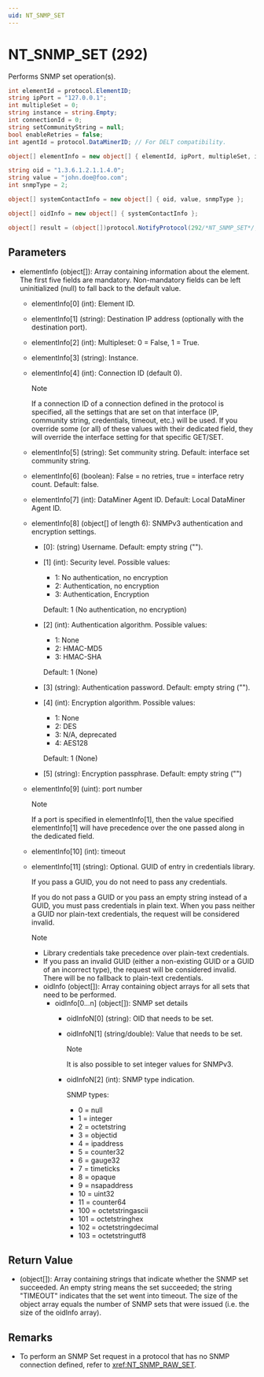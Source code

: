 ```yaml
---
uid: NT_SNMP_SET
---
```


# NT_SNMP_SET (292)

Performs SNMP set operation(s).

```csharp
int elementId = protocol.ElementID;
string ipPort = "127.0.0.1";
int multipleSet = 0;
string instance = string.Empty;
int connectionId = 0;
string setCommunityString = null;
bool enableRetries = false;
int agentId = protocol.DataMinerID; // For DELT compatibility.

object[] elementInfo = new object[] { elementId, ipPort, multipleSet, instance, connectionId, setCommunityString, enableRetries, agentId };

string oid = "1.3.6.1.2.1.1.4.0";
string value = "john.doe@foo.com";
int snmpType = 2;

object[] systemContactInfo = new object[] { oid, value, snmpType };

object[] oidInfo = new object[] { systemContactInfo };

object[] result = (object[])protocol.NotifyProtocol(292/*NT_SNMP_SET*/, elementInfo, oidInfo);
```

## Parameters

- elementInfo (object[]): Array containing information about the element. The first five fields are mandatory. Non-mandatory fields can be left uninitialized (null) to fall back to the default value.
  - elementInfo[0] (int): Element ID.
  - elementInfo[1] (string): Destination IP address (optionally with the destination port).
  - elementInfo[2] (int): Multipleset: 0 = False, 1 = True.
  - elementInfo[3] (string): Instance.
  - elementInfo[4] (int): Connection ID (default 0).

    > [!NOTE]
    > If a connection ID of a connection defined in the protocol is specified, all the settings that are set on that interface (IP, community string, credentials, timeout, etc.) will be used. If you override some (or all) of these values with their dedicated field, they will override the interface setting for that specific GET/SET.

  - elementInfo[5] (string): Set community string. Default: interface set community string.
  - elementInfo[6] (boolean): False = no retries, true = interface retry count. Default: false.
  - elementInfo[7] (int): DataMiner Agent ID. Default: Local DataMiner Agent ID.
  - elementInfo[8] (object[] of length 6): SNMPv3 authentication and encryption settings.<!-- RN 18077 -->
    - [0]: (string) Username. Default: empty string ("").
    - [1] (int): Security level. Possible values:
      - 1: No authentication, no encryption
      - 2: Authentication, no encryption
      - 3: Authentication, Encryption

      Default: 1 (No authentication, no encryption)
    - [2] (int): Authentication algorithm. Possible values:
      - 1: None
      - 2: HMAC-MD5
      - 3: HMAC-SHA

      Default: 1 (None)
    - [3] (string): Authentication password. Default: empty string ("").
    - [4] (int): Encryption algorithm. Possible values:
      - 1: None
      - 2: DES
      - 3: N/A, deprecated
      - 4: AES128

      Default: 1 (None)
    - [5] (string): Encryption passphrase. Default: empty string ("")
  - elementInfo[9] (uint): port number

    > [!NOTE]
    > If a port is specified in elementInfo[1], then the value specified elementInfo[1] will have precedence over the one passed along in the dedicated field.

  - elementInfo[10] (int): timeout
  - elementInfo[11] (string): Optional. GUID of entry in credentials library.<!-- RN 27275 -->

    If you pass a GUID, you do not need to pass any credentials.

    If you do not pass a GUID or you pass an empty string instead of a GUID, you must pass credentials in plain text. When you pass neither a GUID nor plain-text credentials, the request will be considered invalid.

    > [!NOTE]
    >
    > - Library credentials take precedence over plain-text credentials.
    > - If you pass an invalid GUID (either a non-existing GUID or a GUID of an incorrect type), the request will be considered invalid. There will be no fallback to plain-text credentials.

    - oidInfo (object[]): Array containing object arrays for all sets that need to be performed.
      - oidInfo[0…n] (object[]): SNMP set details
        - oidInfoN[0] (string): OID that needs to be set.
        - oidInfoN[1] (string/double): Value that needs to be set.

          > [!NOTE]
          > It is also possible to set integer values for SNMPv3.

        - oidInfoN[2] (int): SNMP type indication.

          SNMP types:
          - 0 = null
          - 1 = integer
          - 2 = octetstring
          - 3 = objectid
          - 4 = ipaddress
          - 5 = counter32
          - 6 = gauge32
          - 7 = timeticks
          - 8 = opaque
          - 9 = nsapaddress
          - 10 = uint32
          - 11 = counter64
          - 100 = octetstringascii
          - 101 = octetstringhex
          - 102 = octetstringdecimal
          - 103 = octetstringutf8

## Return Value

- (object[]): Array containing strings that indicate whether the SNMP set succeeded. An empty string means the set succeeded; the string "TIMEOUT" indicates that the set went into timeout. The size of the object array equals the number of SNMP sets that were issued (i.e. the size of the oidInfo array).

## Remarks

- To perform an SNMP Set request in a protocol that has no SNMP connection defined, refer to <xref:NT_SNMP_RAW_SET>.
